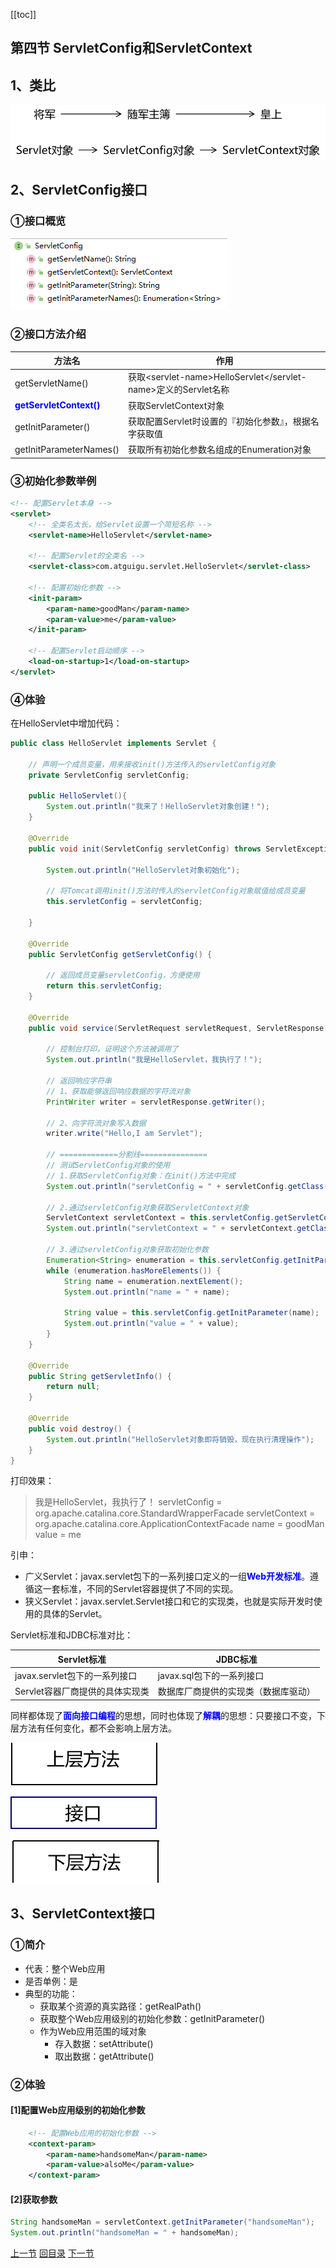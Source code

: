 [[toc]]

## 第四节 ServletConfig和ServletContext

## 1、类比

![./images](./images/img019.png)

## 2、ServletConfig接口

### ①接口概览

![./images](./images/img020.png)

### ②接口方法介绍

| 方法名                                                       | 作用                                                         |
| ------------------------------------------------------------ | ------------------------------------------------------------ |
| getServletName()                                             | 获取&lt;servlet-name&gt;HelloServlet&lt;/servlet-name&gt;定义的Servlet名称 |
| <span style="color:blue;font-weight:bold;">getServletContext()</span> | 获取ServletContext对象                                       |
| getInitParameter()                                           | 获取配置Servlet时设置的『初始化参数』，根据名字获取值        |
| getInitParameterNames()                                      | 获取所有初始化参数名组成的Enumeration对象                    |

### ③初始化参数举例

```xml
<!-- 配置Servlet本身 -->
<servlet>
    <!-- 全类名太长，给Servlet设置一个简短名称 -->
    <servlet-name>HelloServlet</servlet-name>

    <!-- 配置Servlet的全类名 -->
    <servlet-class>com.atguigu.servlet.HelloServlet</servlet-class>

    <!-- 配置初始化参数 -->
    <init-param>
        <param-name>goodMan</param-name>
        <param-value>me</param-value>
    </init-param>

    <!-- 配置Servlet启动顺序 -->
    <load-on-startup>1</load-on-startup>
</servlet>
```

### ④体验

在HelloServlet中增加代码：

```java
public class HelloServlet implements Servlet {

    // 声明一个成员变量，用来接收init()方法传入的servletConfig对象
    private ServletConfig servletConfig;

    public HelloServlet(){
        System.out.println("我来了！HelloServlet对象创建！");
    }

    @Override
    public void init(ServletConfig servletConfig) throws ServletException {

        System.out.println("HelloServlet对象初始化");

        // 将Tomcat调用init()方法时传入的servletConfig对象赋值给成员变量
        this.servletConfig = servletConfig;

    }

    @Override
    public ServletConfig getServletConfig() {

        // 返回成员变量servletConfig，方便使用
        return this.servletConfig;
    }

    @Override
    public void service(ServletRequest servletRequest, ServletResponse servletResponse) throws ServletException, IOException {

        // 控制台打印，证明这个方法被调用了
        System.out.println("我是HelloServlet，我执行了！");

        // 返回响应字符串
        // 1、获取能够返回响应数据的字符流对象
        PrintWriter writer = servletResponse.getWriter();

        // 2、向字符流对象写入数据
        writer.write("Hello,I am Servlet");

        // =============分割线===============
        // 测试ServletConfig对象的使用
        // 1.获取ServletConfig对象：在init()方法中完成
        System.out.println("servletConfig = " + servletConfig.getClass().getName());

        // 2.通过servletConfig对象获取ServletContext对象
        ServletContext servletContext = this.servletConfig.getServletContext();
        System.out.println("servletContext = " + servletContext.getClass().getName());

        // 3.通过servletConfig对象获取初始化参数
        Enumeration<String> enumeration = this.servletConfig.getInitParameterNames();
        while (enumeration.hasMoreElements()) {
            String name = enumeration.nextElement();
            System.out.println("name = " + name);

            String value = this.servletConfig.getInitParameter(name);
            System.out.println("value = " + value);
        }
    }

    @Override
    public String getServletInfo() {
        return null;
    }

    @Override
    public void destroy() {
        System.out.println("HelloServlet对象即将销毁，现在执行清理操作");
    }
}
```

打印效果：

> 我是HelloServlet，我执行了！
> servletConfig = org.apache.catalina.core.StandardWrapperFacade
> servletContext = org.apache.catalina.core.ApplicationContextFacade
> name = goodMan
> value = me

引申：

- 广义Servlet：javax.servlet包下的一系列接口定义的一组<span style="color:blue;font-weight:bold;">Web开发标准</span>。遵循这一套标准，不同的Servlet容器提供了不同的实现。
- 狭义Servlet：javax.servlet.Servlet接口和它的实现类，也就是实际开发时使用的具体的Servlet。

Servlet标准和JDBC标准对比：

| Servlet标准                     | JDBC标准                             |
| ------------------------------- | ------------------------------------ |
| javax.servlet包下的一系列接口   | javax.sql包下的一系列接口            |
| Servlet容器厂商提供的具体实现类 | 数据库厂商提供的实现类（数据库驱动） |

同样都体现了<span style="color:blue;font-weight:bold;">面向接口编程</span>的思想，同时也体现了<span style="color:blue;font-weight:bold;">解耦</span>的思想：只要接口不变，下层方法有任何变化，都不会影响上层方法。

![./images](./images/img021.png)

## 3、ServletContext接口

### ①简介

- 代表：整个Web应用
- 是否单例：是
- 典型的功能：
  - 获取某个资源的真实路径：getRealPath()
  - 获取整个Web应用级别的初始化参数：getInitParameter()
  - 作为Web应用范围的域对象
    - 存入数据：setAttribute()
    - 取出数据：getAttribute()

### ②体验

#### [1]配置Web应用级别的初始化参数

```xml
    <!-- 配置Web应用的初始化参数 -->
    <context-param>
        <param-name>handsomeMan</param-name>
        <param-value>alsoMe</param-value>
    </context-param>
```

#### [2]获取参数

```java
String handsomeMan = servletContext.getInitParameter("handsomeMan");
System.out.println("handsomeMan = " + handsomeMan);
```

[上一节](verse03.html) [回目录](index.html) [下一节](verse05.html)